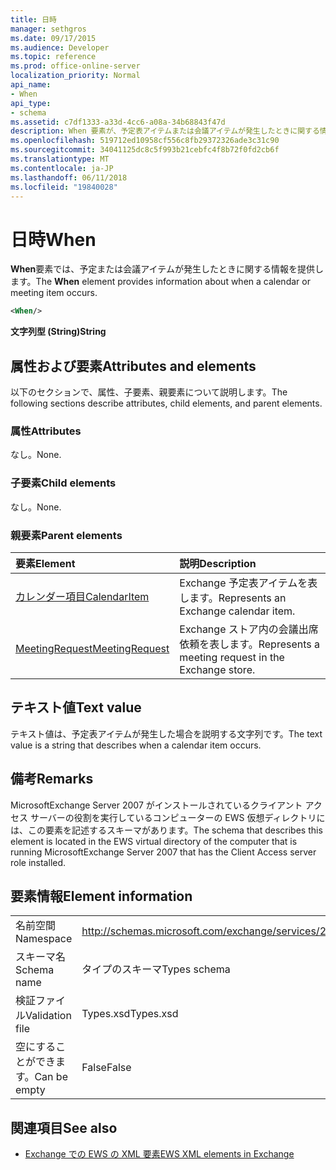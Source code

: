 ```yaml
---
title: 日時
manager: sethgros
ms.date: 09/17/2015
ms.audience: Developer
ms.topic: reference
ms.prod: office-online-server
localization_priority: Normal
api_name:
- When
api_type:
- schema
ms.assetid: c7df1333-a33d-4cc6-a08a-34b68843f47d
description: When 要素が、予定表アイテムまたは会議アイテムが発生したときに関する情報を提供します。
ms.openlocfilehash: 519712ed10958cf556c8fb29372326ade3c31c90
ms.sourcegitcommit: 34041125dc8c5f993b21cebfc4f8b72f0fd2cb6f
ms.translationtype: MT
ms.contentlocale: ja-JP
ms.lasthandoff: 06/11/2018
ms.locfileid: "19840028"
---
```

# <a name="when"></a><span data-ttu-id="62589-103">日時</span><span class="sxs-lookup"><span data-stu-id="62589-103">When</span></span>

<span data-ttu-id="62589-104">**When**要素では、予定または会議アイテムが発生したときに関する情報を提供します。</span><span class="sxs-lookup"><span data-stu-id="62589-104">The **When** element provides information about when a calendar or meeting item occurs.</span></span> 
  
```xml
<When/>
```

 <span data-ttu-id="62589-105">**文字列型 (String)**</span><span class="sxs-lookup"><span data-stu-id="62589-105">**String**</span></span>
## <a name="attributes-and-elements"></a><span data-ttu-id="62589-106">属性および要素</span><span class="sxs-lookup"><span data-stu-id="62589-106">Attributes and elements</span></span>

<span data-ttu-id="62589-107">以下のセクションで、属性、子要素、親要素について説明します。</span><span class="sxs-lookup"><span data-stu-id="62589-107">The following sections describe attributes, child elements, and parent elements.</span></span>
  
### <a name="attributes"></a><span data-ttu-id="62589-108">属性</span><span class="sxs-lookup"><span data-stu-id="62589-108">Attributes</span></span>

<span data-ttu-id="62589-109">なし。</span><span class="sxs-lookup"><span data-stu-id="62589-109">None.</span></span>
  
### <a name="child-elements"></a><span data-ttu-id="62589-110">子要素</span><span class="sxs-lookup"><span data-stu-id="62589-110">Child elements</span></span>

<span data-ttu-id="62589-111">なし。</span><span class="sxs-lookup"><span data-stu-id="62589-111">None.</span></span>
  
### <a name="parent-elements"></a><span data-ttu-id="62589-112">親要素</span><span class="sxs-lookup"><span data-stu-id="62589-112">Parent elements</span></span>

|<span data-ttu-id="62589-113">**要素**</span><span class="sxs-lookup"><span data-stu-id="62589-113">**Element**</span></span>|<span data-ttu-id="62589-114">**説明**</span><span class="sxs-lookup"><span data-stu-id="62589-114">**Description**</span></span>|
|:-----|:-----|
|[<span data-ttu-id="62589-115">カレンダー項目</span><span class="sxs-lookup"><span data-stu-id="62589-115">CalendarItem</span></span>](calendaritem.md) <br/> |<span data-ttu-id="62589-116">Exchange 予定表アイテムを表します。</span><span class="sxs-lookup"><span data-stu-id="62589-116">Represents an Exchange calendar item.</span></span>  <br/> |
|[<span data-ttu-id="62589-117">MeetingRequest</span><span class="sxs-lookup"><span data-stu-id="62589-117">MeetingRequest</span></span>](meetingrequest.md) <br/> |<span data-ttu-id="62589-118">Exchange ストア内の会議出席依頼を表します。</span><span class="sxs-lookup"><span data-stu-id="62589-118">Represents a meeting request in the Exchange store.</span></span>  <br/> |
   
## <a name="text-value"></a><span data-ttu-id="62589-119">テキスト値</span><span class="sxs-lookup"><span data-stu-id="62589-119">Text value</span></span>

<span data-ttu-id="62589-120">テキスト値は、予定表アイテムが発生した場合を説明する文字列です。</span><span class="sxs-lookup"><span data-stu-id="62589-120">The text value is a string that describes when a calendar item occurs.</span></span>
  
## <a name="remarks"></a><span data-ttu-id="62589-121">備考</span><span class="sxs-lookup"><span data-stu-id="62589-121">Remarks</span></span>

<span data-ttu-id="62589-122">MicrosoftExchange Server 2007 がインストールされているクライアント アクセス サーバーの役割を実行しているコンピューターの EWS 仮想ディレクトリには、この要素を記述するスキーマがあります。</span><span class="sxs-lookup"><span data-stu-id="62589-122">The schema that describes this element is located in the EWS virtual directory of the computer that is running MicrosoftExchange Server 2007 that has the Client Access server role installed.</span></span>
  
## <a name="element-information"></a><span data-ttu-id="62589-123">要素情報</span><span class="sxs-lookup"><span data-stu-id="62589-123">Element information</span></span>

|||
|:-----|:-----|
|<span data-ttu-id="62589-124">名前空間</span><span class="sxs-lookup"><span data-stu-id="62589-124">Namespace</span></span>  <br/> |http://schemas.microsoft.com/exchange/services/2006/types  <br/> |
|<span data-ttu-id="62589-125">スキーマ名</span><span class="sxs-lookup"><span data-stu-id="62589-125">Schema name</span></span>  <br/> |<span data-ttu-id="62589-126">タイプのスキーマ</span><span class="sxs-lookup"><span data-stu-id="62589-126">Types schema</span></span>  <br/> |
|<span data-ttu-id="62589-127">検証ファイル</span><span class="sxs-lookup"><span data-stu-id="62589-127">Validation file</span></span>  <br/> |<span data-ttu-id="62589-128">Types.xsd</span><span class="sxs-lookup"><span data-stu-id="62589-128">Types.xsd</span></span>  <br/> |
|<span data-ttu-id="62589-129">空にすることができます。</span><span class="sxs-lookup"><span data-stu-id="62589-129">Can be empty</span></span>  <br/> |<span data-ttu-id="62589-130">False</span><span class="sxs-lookup"><span data-stu-id="62589-130">False</span></span>  <br/> |
   
## <a name="see-also"></a><span data-ttu-id="62589-131">関連項目</span><span class="sxs-lookup"><span data-stu-id="62589-131">See also</span></span>



- [<span data-ttu-id="62589-132">Exchange での EWS の XML 要素</span><span class="sxs-lookup"><span data-stu-id="62589-132">EWS XML elements in Exchange</span></span>](ews-xml-elements-in-exchange.md)

